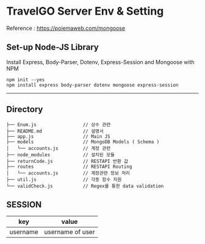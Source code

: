 # TravelGO Server Env & Setting

Reference : https://poiemaweb.com/mongoose

## Set-up Node-JS Library
Install Express, Body-Parser, Dotenv, Express-Session and Mongoose with NPM
```
npm init --yes
npm install express body-parser dotenv mongoose express-session
```
****

## Directory
```
├── Enum.js                 // 상수 관련
├── README.md               // 설명서
├── app.js                  // Main JS
├── models                  // MongoDB Models ( Schema )
│   └── accounts.js         // 계정 관련 
├── node_modules            // 설치된 모듈
├── returnCode.js           // RESTAPI 반환 값
├── routes                  // RESTAPI Routing
│   └── accounts.js         // 계정관련 정보 처리
├── util.js                 // 각종 함수 지원
└── validCheck.js           // Regex를 통한 data validation 
```

## SESSION
key|value
---|---
username|username of user
